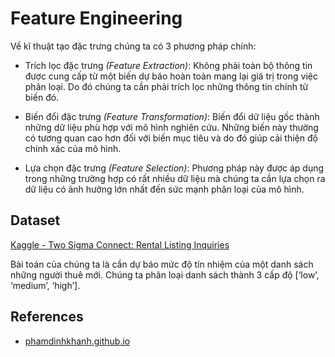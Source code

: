 # Feature Engineering
Về kĩ thuật tạo đặc trưng chúng ta có 3 phương pháp chính:

- Trích lọc đặc trưng *(Feature Extraction)*: Không phải toàn bộ thông tin được cung cấp từ một biến dự báo hoàn toàn mang lại giá trị trong việc phân loại. Do đó chúng ta cần phải trích lọc những thông tin chính từ biến đó.

- Biến đổi đặc trưng *(Feature Transformation)*: Biến đổi dữ liệu gốc thành những dữ liệu phù hợp với mô hình nghiên cứu. Những biến này thường có tương quan cao hơn đối với biến mục tiêu và do đó giúp cải thiện độ chính xác của mô hình.

- Lựa chọn đặc trưng *(Feature Selection)*: Phương pháp này được áp dụng trong những trường hợp có rất nhiều dữ liệu mà chúng ta cần lựa chọn ra dữ liệu có ảnh hưởng lớn nhất đến sức mạnh phân loại của mô hình. 

## Dataset 
[Kaggle - Two Sigma Connect: Rental Listing Inquiries](https://www.kaggle.com/c/two-sigma-connect-rental-listing-inquiries/overview)

Bài toán của chúng ta là cần dự báo mức độ tín nhiệm của một danh sách những người thuê mới. Chúng ta phân loại danh sách thành 3 cấp độ [‘low’, ‘medium’, ‘high’].

## References
- [phamdinhkhanh.github.io](https://phamdinhkhanh.github.io/2019/01/07/Ky_thuat_feature_engineering.html)